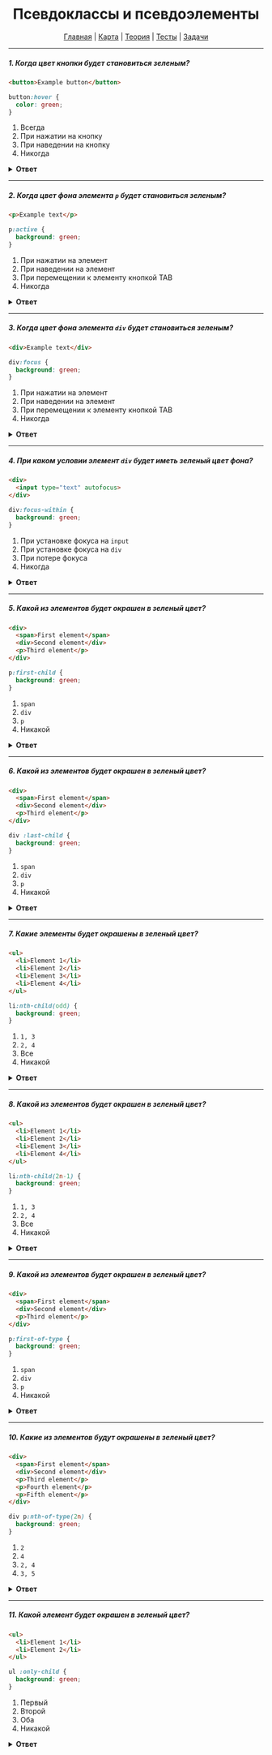 <div align="center">

# Псевдоклассы и псевдоэлементы

[Главная](https://github.com/dollaween/junior-roadmap/)
|
[Карта](/roadmap/README.md)
|
[Теория](/theory/README.md)
|
[Тесты](/tests/README.md)
|
[Задачи](/tasks/README.md)

</div>

---

##### 1. Когда цвет кнопки будет становиться зеленым?

```html
<button>Example button</button>
```

```css
button:hover {
  color: green;
}
```

1. Всегда
2. При нажатии на кнопку
3. При наведении на кнопку
4. Никогда

<details><summary><b>Ответ</b></summary>
<p>

  **Ответ: 3**

  Псевдокласс `:hover` срабатывает, когда пользователь наводит на элемент мышью.

</p>
</details>

---

##### 2. Когда цвет фона элемента `p` будет становиться зеленым?

```html
<p>Example text</p>
```

```css
p:active {
  background: green;
}
```

1. При нажатии на элемент
2. При наведении на элемент
3. При перемещении к элементу кнопкой TAB
4. Никогда

<details><summary><b>Ответ</b></summary>
<p>

  **Ответ: 1**

  Псевдокласс `:active` срабатывает, когда пользователь активирует элемент.

</p>
</details>

---

##### 3. Когда цвет фона элемента `div` будет становиться зеленым?

```html
<div>Example text</div>
```

```css
div:focus {
  background: green;
}
```

1. При нажатии на элемент
2. При наведении на элемент
3. При перемещении к элементу кнопкой TAB
4. Никогда

<details><summary><b>Ответ</b></summary>
<p>

  **Ответ: 4**

  Псевдокласс `:focus` срабатывает, когда пользователь устанавливает фокус на элементе. Но не все элементы имеют состояние "фокус" (например, `div`), его нужно добавить вручную. Для этого необходимо добавить нужному элементу атрибут `tabindex`.

</p>
</details>

---

##### 4. При каком условии элемент `div` будет иметь зеленый цвет фона?

```html
<div>
  <input type="text" autofocus>
</div>
```

```css
div:focus-within {
  background: green;
}
```

1. При установке фокуса на `input`
2. При установке фокуса на `div`
3. При потере фокуса
4. Никогда

<details><summary><b>Ответ</b></summary>
<p>

  **Ответ: 1**

  Псевдокласс `:focus-within` срабатывает, когда либо сам элемент имеет фокус, либо содержит элемент, который имеет фокус. Без атрибута `tabindex` на `div` установить фокус нельзя.

</p>
</details>

---

##### 5. Какой из элементов будет окрашен в зеленый цвет?

```html
<div>
  <span>First element</span>
  <div>Second element</div>
  <p>Third element</p>
</div>
```

```css
p:first-child {
  background: green;
}
```

1. `span`
2. `div`
3. `p`
4. Никакой

<details><summary><b>Ответ</b></summary>
<p>

  **Ответ: 4**

  Псевдокласс `:first-child` — находит элемент, который является первым в своем родителе.

  Элемент `p` — не является первым в списке.

</p>
</details>

---

##### 6. Какой из элементов будет окрашен в зеленый цвет?

```html
<div>
  <span>First element</span>
  <div>Second element</div>
  <p>Third element</p>
</div>
```

```css
div :last-child {
  background: green;
}
```

1. `span`
2. `div`
3. `p`
4. Никакой

<details><summary><b>Ответ</b></summary>
<p>

  **Ответ: 3**

  Псевдокласс `:last-child` — находит элемент, который является последним в своем родителе.

  Запись вида `div :last-child` (с пробелом перед двоеточием) аналогична записи `div *:last-child` — то есть будет найдет любой последний элемент внутри элемента `div`.

</p>
</details>

---

##### 7. Какие элементы будет окрашены в зеленый цвет?

```html
<ul>
  <li>Element 1</li>
  <li>Element 2</li>
  <li>Element 3</li>
  <li>Element 4</li>
</ul>
```

```css
li:nth-child(odd) {
  background: green;
}
```

1. `1, 3`
2. `2, 4`
3. Все
4. Никакой

<details><summary><b>Ответ</b></summary>
<p>

  **Ответ: 2**
  
  Псевдокласс `:nth-child()` — находит элемент на указанной позиции.

  Кроме указания конкретного элемента, поддерживаются два ключевых слова:
  - even — все нечетные элементы.
  - odd — все четные элементы.

</p>
</details>


---

##### 8. Какой из элементов будет окрашен в зеленый цвет?

```html
<ul>
  <li>Element 1</li>
  <li>Element 2</li>
  <li>Element 3</li>
  <li>Element 4</li>
</ul>
```

```css
li:nth-child(2n-1) {
  background: green;
}
```

1. `1, 3`
2. `2, 4`
3. Все
4. Никакой

<details><summary><b>Ответ</b></summary>
<p>

  **Ответ: 1**

  Псевдокласс `:nth-child(2n - 1)` — находит каждый второй элемент, начиная с первого. Такая запись аналогична записи `:nth-child(even)`.

</p>
</details>

---

##### 9. Какой из элементов будет окрашен в зеленый цвет?

```html
<div>
  <span>First element</span>
  <div>Second element</div>
  <p>Third element</p>
</div>
```

```css
p:first-of-type {
  background: green;
}
```

1. `span`
2. `div`
3. `p`
4. Никакой

<details><summary><b>Ответ</b></summary>
<p>

  **Ответ: 3**

  Псевдокласс `:first-of-type` находит первый элемент указанного типа (тега).

</p>
</details>

---

##### 10. Какие из элементов будут окрашены в зеленый цвет?

```html
<div>
  <span>First element</span>
  <div>Second element</div>
  <p>Third element</p>
  <p>Fourth element</p>
  <p>Fifth element</p>
</div>
```

```css
div p:nth-of-type(2n) {
  background: green;
}
```

1. `2`
2. `4`
3. `2, 4`
4. `3, 5`

<details><summary><b>Ответ</b></summary>
<p>

  **Ответ: 2**

  Псевдокласс `:nth-of-type()` — действует по аналогии с `:nth-child()`, но находит только элементы указанного типа (тега).

  Запись `p:nth-of-type(2n)` означает: найти каждый второй элемент `p`.

</p>
</details>

---

##### 11. Какой элемент будет окрашен в зеленый цвет?

```html
<ul>
  <li>Element 1</li>
  <li>Element 2</li>
</ul>
```

```css
ul :only-child {
  background: green;
}
```

1. Первый
2. Второй
3. Оба
4. Никакой

<details><summary><b>Ответ</b></summary>
<p>

  **Ответ: 4**

  Псевдокласс `:only-child` — находит элемент, являющийся единственным потомком родителя.  
  Запись вида `ul :only-child` аналогична записи `ul *:only-child`.

  В данном примере, у элемента `ul` два потомка, поэтому стили применены не будут.

</p>
</details>




